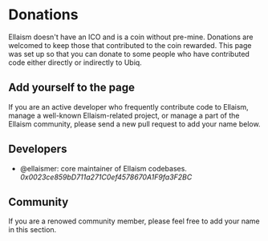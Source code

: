 # Donations

Ellaism doesn't have an ICO and is a coin without pre-mine. Donations are welcomed to keep those that contributed to the coin rewarded. This page was set up so that you can donate to some people who have contributed code either directly or indirectly to Ubiq.

## Add yourself to the page

If you are an active developer who frequently contribute code to Ellaism, manage a well-known Ellaism-related project, or manage a part of the Ellaism community, please send a new pull request to add your name below.

## Developers

* @ellaismer: core maintainer of Ellaism codebases. *0x0023ce859bD711a271C0ef4578670A1F9fa3F2BC*

## Community

If you are a renowed community member, please feel free to add your name in this section.
